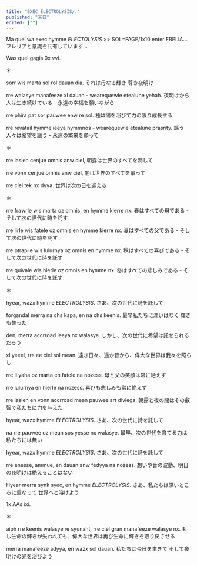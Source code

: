 ```yaml
---
title: "EXEC_ELECTROLYSIS/."
published: "某日"
edited: [""]
---
```


Ma quel wa exec hymme *ELECTOLYSIS* >> SOL=FAGE/1x10 enter FRELIA…
フレリアと意識を共有しています…

Was quel gagis 0x vvi.

＊

sorr wis marta sol rol dauan dia.
それは母なる輝き 尊き夜明け

rre walasye manafeeze xl dauan - wearequewie etealune yehah.
夜明けから人は生き続けている - 永遠の幸福を願いながら

rre phira pat sor pauwee enw re sol.
種は陽を浴びて力の限り成長する

rre revatail hymme ieeya hymmnos - wearequewie etealune prasrity.
謳う人々は希望を謳う - 永遠の繁栄を願って

＊

rre iasien cenjue omnis anw ciel,
朝露は世界のすべてを潤して

rre vonn cenjue omnis anw ciel,
闇は世界のすべてを覆って

rre ciel tek nx dyya.
世界は次の日を迎える

＊

rre frawrle wis marta oz omnis, en hymme kierre nx.
春はすべての母である - そして次の世代に時を託す

rre lirle wis fatele oz omnis en hymme kierre nx.
夏はすべての父である - そして次の世代に時を託す

rre ptrapile wis lulurnya oz omnis en hymme nx.
秋はすべての喜びである - そして次の世代に時を託す

rre quivale wis hierle oz omnis en hymme nx.
冬はすべての悲しみである - そして次の世代に時を託す

＊

hyear, wazx hymme *ELECTROLYSIS*.
さあ、次の世代に詩を託して

forgandal merra na chs kapa, en na chs keenis.
最早私たちに潤いはなく 輝きも失った

den, merra accrroad ieeya nx walasye.
しかし、次の世代に希望は託せられるだろう

xl yeeel, rre ee ciel sol mean.
遠き日々、遥か昔から、偉大な世界は我々を照らし

rre li yaha oz marta en fatele na nozess.
母と父の笑顔は常に絶えず

rre lulurnya en hierle na nozess.
喜びも悲しみも常に絶えず

rre iasien en vonn accrroad mean pauwee art diviega.
朝露と夜の闇はその叡智で私たちに力を与えた

hyear, wazx hymme *ELECTROLYSIS*.
さあ、次の世代に詩を託して

na rre pauwee oz mean sos yesse nx walasye.
最早、次の世代を育てる力は私たちには無い

hyear, wazx hymme *ELECTROLYSIS*.
さあ、次の世代に詩を託して

rre enesse, ammue, en dauan anw fedyya na nozess.
想いや音の波動、明日の夜明けは絶えることはない

Hyear merra synk syec, en hymme *ELECTROLYSIS*.
さあ、私たちは深いところに重なって 世界へと溶けよう

1x AAs ixi.

＊

aiph rre keenis walasye re syunaht, rre ciel gran manafeeze walasye nx.
もし生命の輝きが失われても、偉大な世界は再び生命に輝きを取り戻させる

merra manafeeze adyya, en wazx sol dauan.
私たちは今日を生きて そして夜明けの光を浴びよう
